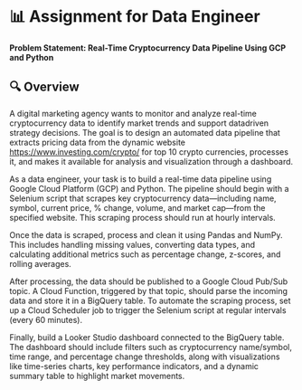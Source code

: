 # 📊 Assignment for Data Engineer

**Problem Statement: Real-Time Cryptocurrency Data Pipeline Using GCP and Python**

## 🔍 Overview
A digital marketing agency wants to monitor and analyze real-time cryptocurrency data to identify market trends and support datadriven strategy decisions. The goal is to design an automated data pipeline that extracts pricing data from the dynamic website https://www.investing.com/crypto/ for top 10 crypto currencies, processes it, and makes it available for analysis and visualization through a dashboard.

As a data engineer, your task is to build a real-time data pipeline using Google Cloud Platform (GCP) and Python. The pipeline should begin with a Selenium script that scrapes key cryptocurrency data—including name, symbol, current price, % change, volume, and market cap—from the specified website. This scraping process should run at hourly intervals.

Once the data is scraped, process and clean it using Pandas and NumPy. This includes handling missing values, converting data types, and calculating additional metrics such as percentage change, z-scores, and rolling averages.

After processing, the data should be published to a Google Cloud Pub/Sub topic. A Cloud Function, triggered by that topic, should parse the incoming data and store it in a BigQuery table. To automate the scraping process, set up a Cloud Scheduler job to trigger the Selenium script at regular intervals (every 60 minutes).

Finally, build a Looker Studio dashboard connected to the BigQuery table. The dashboard should include filters such as
cryptocurrency name/symbol, time range, and percentage change thresholds, along with visualizations like time-series charts, key
performance indicators, and a dynamic summary table to highlight market movements.


